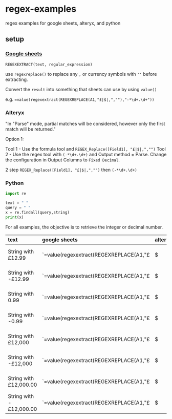 # regex-examples
 regex examples for google sheets, alteryx, and python

## setup

### [Google sheets](https://support.google.com/docs/answer/3098244?hl=en)

`REGEXEXTRACT(text, regular_expression)`

use `regexreplace()` to replace any `,` or currency symbols with `''` before extracting.

Convert the `result` into something that sheets can use by using `value()`

e.g.
`=value(regexextract(REGEXREPLACE(A1,"£|$|,",""),"-*\d+.\d+"))`


### Alteryx

"In "Parse" mode, partial matches will be considered, however only the first match will be returned."

Option 1: 

Tool 1 - Use the formula tool and `REGEX_Replace([Field1], "£|$|,","")`
Tool 2 - Use the regex tool with `(-*\d+.\d+)` and Output method = Parse. Change the configuration in Output Columns to `Fixed Decimal`.

2 step `REGEX_Replace([Field1], "£|$|,","")` then `(-*\d+.\d+)` 
### Python

``` python
import re

text = " "
query = " "
x = re.findall(query,string)
print(x)

```

For all examples, the objective is to retrieve the integer or decimal number.

| text |  google sheets | alteryx | python | result |
| :-- |  :-- | :-- | :-- | :--|
| String with £12.99 | `=value(regexextract(REGEXREPLACE(A1,"£|$|,",""),"-*\d+.\d+"))` |  2 step `REGEX_Replace([Field1], "£|$|,","")` then `(-*\d+.\d+)` | tbc | 12.99
| String with -£12.99 | `=value(regexextract(REGEXREPLACE(A1,"£|$|,",""),"-*\d+.\d+"))` | 2 step `REGEX_Replace([Field1], "£|$|,","")` then `(-*\d+.\d+)` | tbc| 12.99
| String with 0.99 |  `=value(regexextract(REGEXREPLACE(A1,"£|$|,",""),"-*\d+.\d+"))` | 2 step `REGEX_Replace([Field1], "£|$|,","")` then `(-*\d+.\d+)` | tbc| 0.99
| String with -0.99 | `=value(regexextract(REGEXREPLACE(A1,"£|$|,",""),"-*\d+.\d+"))` | 2 step `REGEX_Replace([Field1], "£|$|,","")` then `(-*\d+.\d+)`  | tbc| -0.99
| String with £12,000 |  `=value(regexextract(REGEXREPLACE(A1,"£|$|,",""),"-*\d+.\d+"))` | 2 step `REGEX_Replace([Field1], "£|$|,","")` then `(-*\d+.\d+)`  | tbc| 12000
| String with -£12,000 | `=value(regexextract(REGEXREPLACE(A1,"£|$|,",""),"-*\d+.\d+"))` | 2 step `REGEX_Replace([Field1], "£|$|,","")` then `(-*\d+.\d+)` | tbc| -12000
| String with £12,000.00 |  `=value(regexextract(REGEXREPLACE(A1,"£|$|,",""),"-*\d+.\d+"))` | 2 step `REGEX_Replace([Field1], "£|$|,","")` then `(-*\d+.\d+)`  |tbc | 12000.00
| String with -£12,000.00 | `=value(regexextract(REGEXREPLACE(A1,"£|$|,",""),"-*\d+.\d+"))` | 2 step `REGEX_Replace([Field1], "£|$|,","")` then `(-*\d+.\d+)`  | tbc| -12000.00
